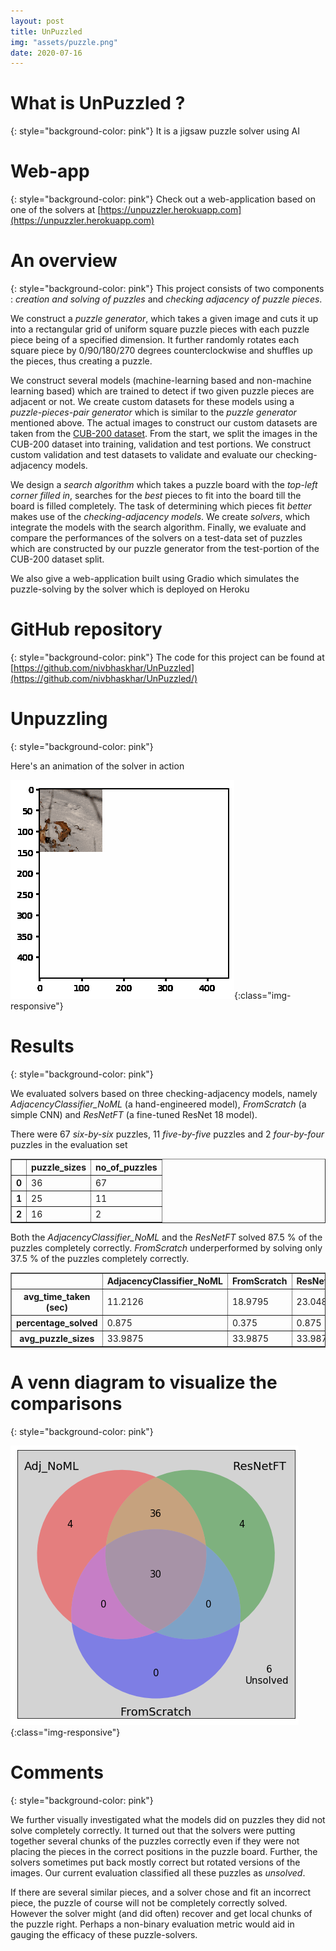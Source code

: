 ```yaml
---
layout: post
title: UnPuzzled
img: "assets/puzzle.png"
date: 2020-07-16
---
```


# What is UnPuzzled ?
{: style="background-color: pink"}
It is a jigsaw puzzle solver using AI


# Web-app
{: style="background-color: pink"}
Check out a web-application based on one of the solvers at [https://unpuzzler.herokuapp.com](https://unpuzzler.herokuapp.com)

# An overview
{: style="background-color: pink"}
This project consists of two components :  _creation and solving of puzzles_ and _checking adjacency of puzzle pieces_.

We construct a _puzzle generator_, which takes a given image and cuts it up into a rectangular grid of  uniform square puzzle pieces with each puzzle piece being of a specified dimension. It further randomly rotates each square piece by 0/90/180/270 degrees counterclockwise and shuffles up the pieces, thus creating a puzzle. 

We construct several models (machine-learning based and non-machine learning based) which are trained to detect if two given puzzle pieces are adjacent or not. We create custom datasets for these models using a _puzzle-pieces-pair generator_ which is similar to the _puzzle generator_ mentioned above. The actual images to construct our custom datasets are taken from the [CUB-200 dataset](http://www.vision.caltech.edu/visipedia-data/CUB-200-2011). From the start, we split the images in the CUB-200 dataset into training, validation and test portions. We construct custom validation and test datasets to validate and evaluate our checking-adjacency models.

We design a _search algorithm_ which takes a puzzle board with the _top-left corner filled in_, searches for the _best_ pieces to fit into the board till the board is filled completely. The task of determining which pieces fit _better_ makes use of the _checking-adjacency models_. We create _solvers_, which integrate the models with the search algorithm. Finally, we evaluate and compare the performances of the solvers on a test-data set of puzzles which are constructed by our puzzle generator from the test-portion of the CUB-200 dataset split.

We also give a web-application built using Gradio which simulates the puzzle-solving by the solver which is deployed on Heroku



# GitHub repository
{: style="background-color: pink"}
The code for this project can be found at [https://github.com/nivbhaskhar/UnPuzzled](https://github.com/nivbhaskhar/UnPuzzled/)



# Unpuzzling 
{: style="background-color: pink"}

Here's an animation of the solver in action

![Animation](/assets/solver_animation.gif){:class="img-responsive"} 


# Results
{: style="background-color: pink"}


We evaluated solvers based on three checking-adjacency models, namely _AdjacencyClassifier_NoML_ (a hand-engineered model), _FromScratch_ (a simple CNN) and _ResNetFT_ (a fine-tuned ResNet 18 model).



There were 67 _six-by-six_ puzzles, 11 _five-by-five_ puzzles and 2 _four-by-four_ puzzles in the evaluation set




<div>
<style scoped>
    .dataframe tbody tr th:only-of-type {
        vertical-align: middle;
    }

    .dataframe tbody tr th {
        vertical-align: top;
    }

    .dataframe thead th {
        text-align: right;
    }
</style>
<table border="1" class="dataframe">
  <thead>
    <tr style="text-align: right;">
      <th></th>
      <th>puzzle_sizes</th>
      <th>no_of_puzzles</th>
    </tr>
  </thead>
  <tbody>
    <tr>
      <th>0</th>
      <td>36</td>
      <td>67</td>
    </tr>
    <tr>
      <th>1</th>
      <td>25</td>
      <td>11</td>
    </tr>
    <tr>
      <th>2</th>
      <td>16</td>
      <td>2</td>
    </tr>
  </tbody>
</table>
</div>




Both the _AdjacencyClassifier_NoML_ and the _ResNetFT_ solved 87.5 % of the puzzles completely correctly. _FromScratch_ underperformed by solving only 37.5 % of the puzzles completely correctly.




<div>
<style scoped>
    .dataframe tbody tr th:only-of-type {
        vertical-align: middle;
    }

    .dataframe tbody tr th {
        vertical-align: top;
    }

    .dataframe thead th {
        text-align: right;
    }
</style>
<table border="1" class="dataframe">
  <thead>
    <tr style="text-align: right;">
      <th></th>
      <th>AdjacencyClassifier_NoML</th>
      <th>FromScratch</th>
      <th>ResNetFT</th>
    </tr>
  </thead>
  <tbody>
    <tr>
      <th>avg_time_taken (sec)</th>
      <td>11.2126</td>
      <td>18.9795</td>
      <td>23.0482</td>
    </tr>
    <tr>
      <th>percentage_solved</th>
      <td>0.875</td>
      <td>0.375</td>
      <td>0.875</td>
    </tr>
    <tr>
      <th>avg_puzzle_sizes</th>
      <td>33.9875</td>
      <td>33.9875</td>
      <td>33.9875</td>
    </tr>
  </tbody>
</table>
</div>



# A venn diagram to visualize the comparisons
{: style="background-color: pink"}


![Venn diagram](/assets/SolverComparisons_61_0.png){:class="img-responsive"} 



# Comments
{: style="background-color: pink"}


We further visually investigated what the models did on puzzles they did not solve completely correctly. It turned out that the solvers were putting together several chunks of the puzzles correctly even if they were not placing the pieces in the correct positions in the puzzle board. Further, the solvers sometimes put back mostly correct but rotated versions of the images. Our current evaluation classified all these puzzles as _unsolved_.


If there are several similar pieces, and a solver chose and fit an incorrect piece, the puzzle of course will not be completely correctly solved. However the solver might (and did often) recover and get local chunks of the puzzle right. Perhaps a non-binary evaluation metric would aid in gauging the efficacy of these puzzle-solvers.




